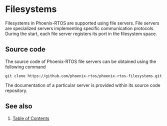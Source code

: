 # Filesystems

Filesystems in Phoenix-RTOS are supported using file servers. File servers are specialized servers implementing specific
communication protocols. During the start, each file server registers its port in the filesystem space.

## Source code

The source code of Phoenix-RTOS file servers can be obtained using the following command

```console
git clone https://github.com/phoenix-rtos/phoenix-rtos-filesystems.git
```

The documentation of a particular server is provided within its source code repository.

## See also

1. [Table of Contents](../index.md)

